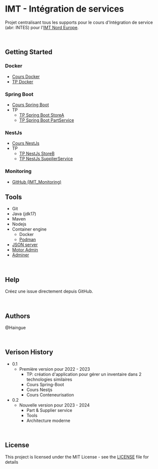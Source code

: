 # IMT - Intégration de services
Projet centralisant tous les supports pour le cours d'Intégration de service (abr: INTES) pour l'[IMT Nord Europe](https://imt-nord-europe.fr/).

<br>

## Getting Started
### Docker
- [Cours Docker](./docker/INTES%20Cours%20-%20Docker.md)
- [TP Docker](./docker/INTES%20TP%20-%20Docker.md)

### Spring Boot
- [Cours Spring Boot](./spring-boot/INTES%20Cours%20-%20Spring%20Boot.md)
- TP
    - [TP Spring Boot StoreA](./spring-boot/INTES%20TP%20-%20Spring%20Boot%20StoreA.md)
    - [TP Spring Boot PartService](./spring-boot/INTES%20TP%20-%20Spring%20Boot%20PartService.md)

### NestJs
- [Cours NestJs](./nestjs/INTES%20Cours%20-%20NestJS.md)
- TP
    - [TP NestJs StoreB](./nestjs/INTES%20TP%20-%20NestJS%20StoreB.md)
    - [TP NestJs SupplierService](./nestjs/INTES%20TP%20-%20NestJS%20SupplierService.md)

### Monitoring
- [GitHub (IMT_Monitoring)](https://github.com/Haingue/imt_monitoring)

## Tools
- Git
- Java (jdk17)
- Maven
- Nodejs
- Container engine
    - Docker
    - [Podman](https://podman.io/)
- [JSON server](https://github.com/typicode/json-server)
- [Motor Admin](https://www.getmotoradmin.com/)
- [Adminer](https://www.adminer.org/)

<br>

## Help
Créez une issue directement depuis GitHub.

<br>

## Authors
@Haingue

<br>

## Verison History
- 0.1
    - Première version pour 2022 - 2023
        - TP: création d'application pour gérer un inventaire dans 2 technologies similaires
        - Cours Spring-Boot
        - Cours Nestjs
        - Cours Conteneurisation
- 0.2
    - Nouvelle version pour 2023 - 2024
        - Part & Supplier service
        - Tools
        - Architecture moderne

<br>

## License
This project is licensed under the MIT License - see the [LICENSE](./LICENSE) file for details

